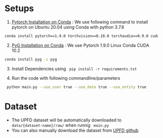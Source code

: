 # Setups

1. [Pytorch Installation on Conda](https://pytorch.org/)
: We use following command to install pytorch on Ubuntu 20.04 using Conda with python 3.7.6

```bash
conda install pytorch==1.9.0 torchvision==0.10.0 torchaudio==0.9.0 cudatoolkit=10.2 -c Pytorch
```

2. [PyG Installation on Conda](https://pytorch-geometric.readthedocs.io/en/latest/notes/installation.html)
: We use Pytorch 1.9.0 Linux Conda CUDA 10.2

```bash
conda install pyg -c pyg
```

3. Install Dependencies using <code> pip install -r requirements.txt </code>

4. Run the code with following commandline/parameters
```bash
 python main.py --use_user true --use_date true --use_entity true 
```
# Dataset
- The UPFD dataset will be automatically downloaded to <code> data/{dataset-name}/raw/</code> when runnig <code> main.py </code>
- You can also manually download the dataset from [UPFD github](https://github.com/safe-graph/GNN-FakeNews)

